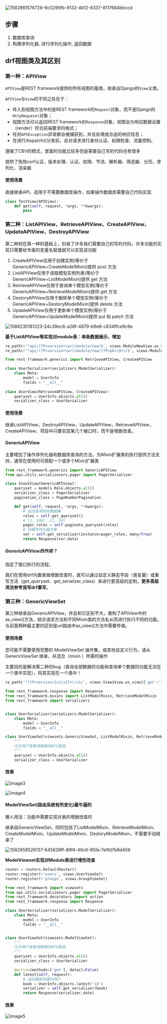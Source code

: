

![1582961576728-9c0295fb-9132-4b12-8337-8117684bbccd](图片\1582961576728-9c0295fb-9132-4b12-8337-8117684bbccd.png)

## 步骤

1. 数据库查询
2. 构建序列化器, 进行序列化操作, 返回数据



## drf视图类及其区别

### 第一种：APIView

`APIView`是REST framework提供的所有视图的基类，继承自Django的`View`父类。

`APIView`与`View`的不同之处在于：

- 传入到视图方法中的是REST framework的`Request`对象，而不是Django的`HttpRequeset`对象；
- 视图方法可以返回REST framework的`Response`对象，视图会为响应数据设置（render）符合前端要求的格式；
- 任何`APIException`异常都会被捕获到，并且处理成合适的响应信息；
- 在进行dispatch()分发前，会对请求进行身份认证、权限检查、流量控制。

遵循了CBV的模式，里面的功能比较多但是需要自己写的代码也有很多

提供了免除csrf认证，版本处理、认证、权限、节流、解析器、筛选器、分页、序列化、渲染器

#### 使用场景

直接继承API，适用于不需要数据库操作，如果操作数据库需要自己代码实现

~~~ python
class TestView(APIView):
    def get(self, request, *args, **kwargs):
        pass
~~~

 

### 第二种：ListAPIView、RetrieveAPIView、CreateAPIView、UpdateAPIView、DestroyAPIView

第二种则在第一种的基础上，封装了许多我们需要自己的写的代码，许多功能的实现只需要给专属的变量名赋值就可以实现该功能

1. CreateAPIView仅用于创建实例(等价于GenericAPIView+CreateModelMixin)提供 post 方法
2. ListAPIView仅用于读取模型实例列表(等价于GenericAPIView+ListModelMixin)提供 get 方法
3. RetrieveAPIView仅用于查询单个模型实例(等价于GenericAPIView+RetrieveModelMixin)提供 get 方法
4. DestoryAPIView仅用于删除单个模型实例(等价于GenericAPIView+DestoryModelMixin)提供 delete 方法
5. UpdateAPIView仅用于更新单个模型实例(等价于GenericAPIView+UpdateModelMixin)提供 put 和 patch 方法

![1586230181223-24c39ec6-a28f-4879-b9e8-c834ffce9c9e](图片\1586230181223-24c39ec6-a28f-4879-b9e8-c834ffce9c9e.webp)



**基于ListAPIView等实现对module表：单条数据展示、增加**

~~~ python
re_path(r'^api/(?P<version>\w+)/module/new/$', views.ModuleNewView.as_view()),
re_path(r'^api/(?P<version>\w+)/module/new/(?P<pk>\d+)/$', views.ModuleNewView.as_view()),
~~~

~~~ python
from rest_framework.generics import RetrieveAPIView, CreateAPIView

class UserSerializer(serializers.ModelSerializer):
    class Meta:
        model = UserInfo
        fields = "__all__"
                
class UserView(RetrieveAPIView, CreateAPIView):
    queryset = UserInfo.objects.all()
    serializer_class = UserSerializer
~~~



#### 使用场景

继承ListAPIView，DestroyAPIView，UpdateAPIView，RetrieveAPIView，CreateAPIView，项目中只要实现某几个接口时，而不是增删改查。



#### GenericAPIView

主要增加了操作序列化器和数据库查询的方法，为Mixin扩展类的执行提供方法支持，通常在使用时可搭配一个或多个Mixin扩展类

~~~ python
from rest_framework.generics import GenericAPIView
from api.utils.serializesers.pager import PagerSerialiser

class View1View(GenericAPIView):
    queryset = models.Role.objects.all()  
    serializer_class = PagerSerialiser
    pagination_class = PageNumberPagination

    def get(self, request, *args, **kwargs):
        # 返回查询到的数据集
        roles = self.get_queryset()
        # [1, 100]  [1, 10]
        pager_roles = self.paginate_queryset(roles)
        # 创建序列化器对象
        ser = self.get_serializer(instance=pager_roles, many=True)
        return Response(ser.data)
~~~



##### GenericAPIView的作用？

指定了接口执行的流程。

我们在使用drf内置类做增删改查时，就可以通过自定义静态字段（类变量）或重写方法（get_queryset、get_serializer_class）来进行更高级的定制，**更多高级用法参考我写drf重写**。



### 第三种：GenericViewSet

第三种继承自GenericAPIView，并且和它区别不大，重构了APIView中的as_view()方法，结合请求方法和不同Mixin类的方法名从而进行执行不同的功能。与前面两种最主要的区别是url路由中as_view()方法中需要传值。



#### 使用场景

您可能不需要使用完整的 ModelViewSet 操作集，或其他自定义行为，请从 GenericViewSet 继承，并混合（mixin ）所需的操作

主要目的是解决第二种的bug（查询全部数据的功能和查询单个数据的功能无法在一个类中实现），将其实现在一个类中！

~~~ python
re_path('^(?P<version>[v1|v2]+)/v1/', views.View1View.as_view({'get':'list'})),
~~~

~~~ python
from rest_framework.response import Response
from rest_framework.mixins import ListModelMixin, RetrieveModelMixin
from rest_framework import serializers


class UserSerializer(serializers.ModelSerializer):
    class Meta:
        model = UserInfo
        fields = "__all__"

class UserViewSet(viewsets.GenericViewSet, ListModelMixin, RetrieveModelMixin):
    """
    允许用户查看或编辑的API路径。
    """
    queryset = UserInfo.objects.all()
    serializer_class = UserSerializer
~~~



#### 效果

![image3](图片\image3.png)

![image4](图片\image4.png)



#### ModelViewSet(路由系统有所变化)最牛逼的

懒人用法：功能中需要实现对表的增删改查时

继承自GenericViewSet，同时包括了ListModelMixin、RetrieveModelMixin、CreateModelMixin、UpdateModelMixin、DestoryModelMixin，不需要手动继承了

![1582958526137-645839ff-89f4-46c6-85fa-7e1fd7b9d459](图片\1582958526137-645839ff-89f4-46c6-85fa-7e1fd7b9d459.png)



**ModelViewset实现对Module表进行增伤改查**

~~~ python
router = routers.DefaultRouter()
router.register(r'users', views.UserViewSet)
router.register(r'groups', views.GroupViewSet)
~~~

~~~ python
from rest_framework import viewsets
from api.utils.serializesers.pager import PagerSerialiser
from rest_framework.decorators import action
from rest_framework.response import Response

class UserSerializer(serializers.ModelSerializer):
    class Meta:
        model = UserInfo
        fields = "__all__"


class UserViewSet(viewsets.ModelViewSet):
    """
    允许用户查看或编辑的API路径。
    """
    queryset = UserInfo.objects.all()
    serializer_class = UserSerializer

    @action(methods=['get'], detail=False)
    def latest(self, request):
        # 返回最新创建的用户
        book = UserInfo.objects.latest('id')
        serializer = self.get_serializer(book)
        return Response(serializer.data)
~~~



#### 效果

![image5](图片\image5.png)